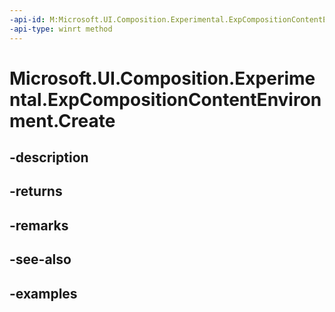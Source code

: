 ```yaml
---
-api-id: M:Microsoft.UI.Composition.Experimental.ExpCompositionContentEnvironment.Create
-api-type: winrt method
---
```


# Microsoft.UI.Composition.Experimental.ExpCompositionContentEnvironment.Create

<!--
public static Microsoft.UI.Composition.Experimental.ExpCompositionContentEnvironment Create ();
-->


## -description

## -returns

## -remarks

## -see-also

## -examples


